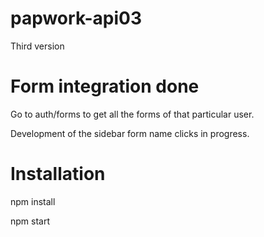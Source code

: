 # papwork-api03
Third version


# Form integration done

Go to auth/forms to get all the forms of that particular user.

Development of the sidebar form name clicks in progress.

# Installation

npm install

npm start

